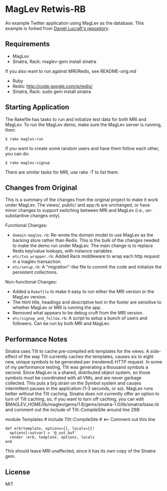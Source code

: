 MagLev Retwis-RB
================

An example Twitter application using MagLev as the database.  This example
is forked from [Daniel Lucraft's repository](http://github.com/danlucraft/retwis-rb).

Requirements
------------

* MagLev
* Sinatra, Rack: maglev-gem install sinatra

If you also want to run against MRI/Redis, see README-orig.md

* Ruby
* Redis: http://code.google.com/p/redis/
* Sinatra, Rack: sudo gem install sinatra

Starting Application
--------------------

The Rakefile has tasks to run and initialize test data for both MRI and
MagLev.  To run the MagLev demo, make sure the MagLev server is running,
then:

    $ rake maglev:run

If you want to create some random users and have them follow each other,
you can do:

    $ rake maglev:signup

There are similar tasks for MRI, use rake -T to list them.


Changes from Original
---------------------

This is a summary of the changes from the original project to make it work
under MagLev.  The views/, public/ and app.rb are unchanged, or have minor
changes to support switching between MRI and MagLev (i.e., un-substantive
changes only).

Functional Changes:

* `domain-maglev.rb`: Re-wrote the domain model to use MagLev as the backing
  store rather than Redis.  This is the bulk of the changes needed to make
  the demo run under MagLev.  The main change is to replace Redis key/value
  lookups, with instance variables.
* `etc/txn_wrapper.rb`: Added Rack middleware to wrap each http request in a
  maglev transaction.
* `etc/setup.rb`: A "migration"-like file to commit the code and initialize
  the persistent collections.

Non-functional Changes:

* Added a `Rakefile` to make it easy to run either the MRI version or the
  MagLev version.
* The html title, headings and descriptive text in the footer are sensitive
  to whether MagLev or MRI is running the app.
* Removed what appears to be debug cruft from the MRI version.
* `etc/signup_and_follow.rb`: A script to setup a bunch of users and
  followers.  Can be run by both MRI and MagLev.

Performance Notes
-----------------

Sinatra uses Tilt to cache pre-compiled erb templates for the views.  A
side-effect of the way Tilt currently caches the templates, causes six to
eight new, unique symbols to be generated per (rendered) HTTP request.  In
some of my performance testing, Tilt was generating a thousand symbols a
second.  Since MagLev is a shared, distributed object system, so those
symbols must be coordinated with all VMs, and are never garbage collected.
This puts a big strain on the Symbol system and causes intermittent pauses
in the application (1-3 seconds, or so).  MagLev runs better without the
Tilt caching.  Sinatra does not currently offer an option to turn of Tilt
caching, so, if you want to turn off caching, you can edit
$MAGLEV_HOME/lib/maglev/gems/1.8/gems/sinatra-1.0/lib/sinatra/base.rb and
comment out the include of Tilt::CompileSite around line 298:

  module Templates
    # include Tilt::CompileSite  # <== Comment out this line

    def erb(template, options={}, locals={})
      options[:outvar] = '@_out_buf'
      render :erb, template, options, locals
    end

This should leave MRI unaffected, since it has its own copy of the Sinatra
gem.

License
-------

MIT
